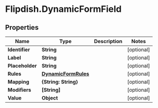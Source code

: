 # Flipdish.DynamicFormField

## Properties
Name | Type | Description | Notes
------------ | ------------- | ------------- | -------------
**Identifier** | **String** |  | [optional] 
**Label** | **String** |  | [optional] 
**Placeholder** | **String** |  | [optional] 
**Rules** | [**DynamicFormRules**](DynamicFormRules.md) |  | [optional] 
**Mapping** | **{String: String}** |  | [optional] 
**Modifiers** | **[String]** |  | [optional] 
**Value** | **Object** |  | [optional] 


